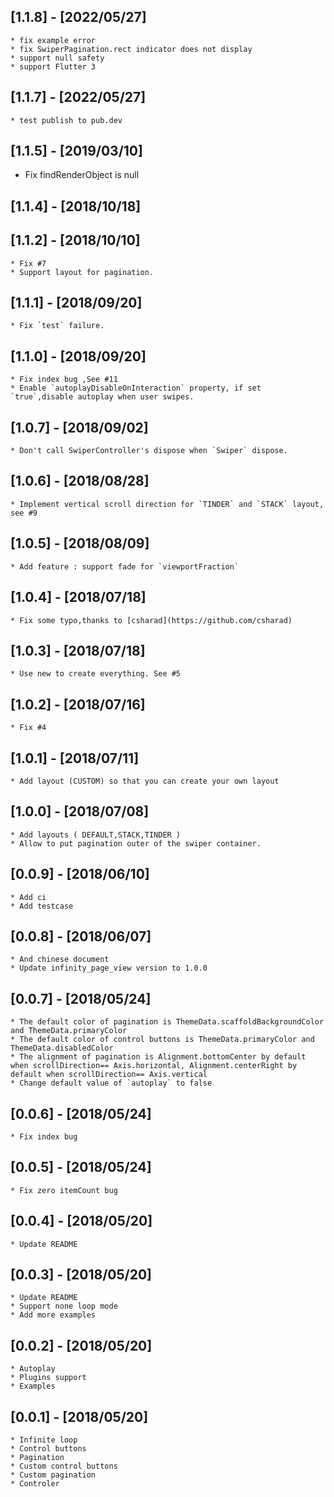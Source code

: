 ## [1.1.8] - [2022/05/27]

    * fix example error
    * fix SwiperPagination.rect indicator does not display
    * support null safety
    * support Flutter 3

## [1.1.7] - [2022/05/27]

    * test publish to pub.dev


## [1.1.5] - [2019/03/10]

 * Fix findRenderObject is null


## [1.1.4] - [2018/10/18]

## [1.1.2] - [2018/10/10]
    * Fix #7
    * Support layout for pagination.

## [1.1.1] - [2018/09/20]
    * Fix `test` failure.

## [1.1.0] - [2018/09/20]
    * Fix index bug ,See #11
    * Enable `autoplayDisableOnInteraction` property, if set `true`,disable autoplay when user swipes.

## [1.0.7] - [2018/09/02]
    * Don't call SwiperController's dispose when `Swiper` dispose.

## [1.0.6] - [2018/08/28]
    * Implement vertical scroll direction for `TINDER` and `STACK` layout, see #9

## [1.0.5] - [2018/08/09]
    * Add feature : support fade for `viewportFraction`

## [1.0.4] - [2018/07/18]
    * Fix some typo,thanks to [csharad](https://github.com/csharad)

## [1.0.3] - [2018/07/18]
    * Use new to create everything. See #5

## [1.0.2] - [2018/07/16]
    * Fix #4

## [1.0.1] - [2018/07/11]
    * Add layout (CUSTOM) so that you can create your own layout

## [1.0.0] - [2018/07/08]
    * Add layouts ( DEFAULT,STACK,TINDER )
    * Allow to put pagination outer of the swiper container.

## [0.0.9] - [2018/06/10]
    * Add ci
    * Add testcase

## [0.0.8] - [2018/06/07]
    * And chinese document
    * Update infinity_page_view version to 1.0.0

## [0.0.7] - [2018/05/24]
    * The default color of pagination is ThemeData.scaffoldBackgroundColor and ThemeData.primaryColor
    * The default color of control buttons is ThemeData.primaryColor and ThemeData.disabledColor
    * The alignment of pagination is Alignment.bottomCenter by default when scrollDirection== Axis.horizontal, Alignment.centerRight by default when scrollDirection== Axis.vertical
    * Change default value of `autoplay` to false

## [0.0.6] - [2018/05/24]
    * Fix index bug
        
## [0.0.5] - [2018/05/24]
    * Fix zero itemCount bug

## [0.0.4] - [2018/05/20]
    * Update README

## [0.0.3] - [2018/05/20]
    * Update README
    * Support none loop mode
    * Add more examples

## [0.0.2] - [2018/05/20]
    * Autoplay
    * Plugins support 
    * Examples

## [0.0.1] - [2018/05/20]
    * Infinite loop
    * Control buttons
    * Pagination
    * Custom control buttons
    * Custom pagination
    * Controler